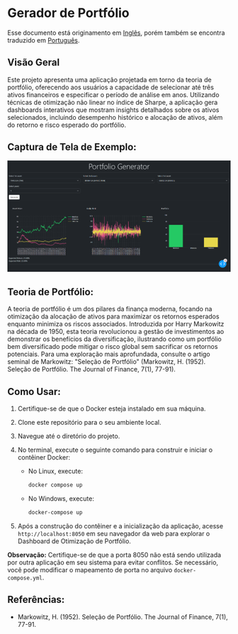 # Gerador de Portfólio

Esse documento está originamento em [Inglês](URL_do_Link), porém também se encontra traduzido em [Português](URL_do_Link).

## Visão Geral

Este projeto apresenta uma aplicação projetada em torno da teoria de portfólio, oferecendo aos usuários a capacidade de selecionar até três ativos financeiros e especificar o período de análise em anos. Utilizando técnicas de otimização não linear no índice de Sharpe, a aplicação gera dashboards interativos que mostram insights detalhados sobre os ativos selecionados, incluindo desempenho histórico e alocação de ativos, além do retorno e risco esperado do portfólio.

## Captura de Tela de Exemplo:

![Dashboard de Otimização de Portfólio](https://raw.githubusercontent.com/lucsalm/portfolio-generator-dash/main/portfolio-example.png)

## Teoria de Portfólio:

A teoria de portfólio é um dos pilares da finança moderna, focando na otimização da alocação de ativos para maximizar os retornos esperados enquanto minimiza os riscos associados. Introduzida por Harry Markowitz na década de 1950, esta teoria revolucionou a gestão de investimentos ao demonstrar os benefícios da diversificação, ilustrando como um portfólio bem diversificado pode mitigar o risco global sem sacrificar os retornos potenciais. Para uma exploração mais aprofundada, consulte o artigo seminal de Markowitz: "Seleção de Portfólio" (Markowitz, H. (1952). Seleção de Portfólio. The Journal of Finance, 7(1), 77-91).

## Como Usar:

1. Certifique-se de que o Docker esteja instalado em sua máquina.
2. Clone este repositório para o seu ambiente local.
3. Navegue até o diretório do projeto.
4. No terminal, execute o seguinte comando para construir e iniciar o contêiner Docker:
    - No Linux, execute:
        ```bash
        docker compose up
        ```

    - No Windows, execute:
        ```bash
        docker-compose up
        ```

5. Após a construção do contêiner e a inicialização da aplicação, acesse `http://localhost:8050` em seu navegador da web para explorar o Dashboard de Otimização de Portfólio.

**Observação:** Certifique-se de que a porta 8050 não está sendo utilizada por outra aplicação em seu sistema para evitar conflitos. Se necessário, você pode modificar o mapeamento de porta no arquivo `docker-compose.yml`.

## Referências:

- Markowitz, H. (1952). Seleção de Portfólio. The Journal of Finance, 7(1), 77-91.
